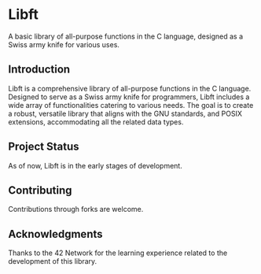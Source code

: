 # Libft
A basic library of all-purpose functions in the C language, designed as a Swiss army knife for various uses.

## Introduction
Libft is a comprehensive library of all-purpose functions in the C language. Designed to serve as a Swiss army knife for programmers, Libft includes a wide array of functionalities catering to various needs. The goal is to create a robust, versatile library that aligns with the GNU standards, and POSIX extensions, accommodating all the related data types.

## Project Status
As of now, Libft is in the early stages of development.

## Contributing
Contributions through forks are welcome.

## Acknowledgments
Thanks to the 42 Network for the learning experience related to the development of this library.

